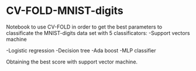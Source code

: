 # CV-FOLD-MNIST-digits

Notebook to use CV-FOLD in order to get the best parameters to classificate the MNIST-digits data set with 5 classificators:
-Support vectors machine

-Logistic regression
-Decision tree
-Ada boost
-MLP classifier

Obtaining the best score with support vector machine.

